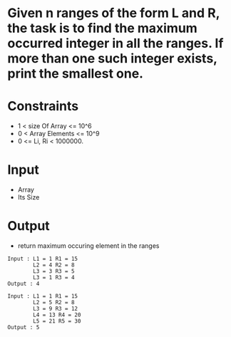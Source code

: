 # Given n ranges of the form L and R, the task is to find the maximum occurred integer in all the ranges. If more than one such integer exists, print the smallest one.

# Constraints

- 1 < size Of Array <= 10^6
- 0 < Array Elements <= 10^9
- 0 <= Li, Ri < 1000000.

# Input

- Array
- Its Size

# Output

- return maximum occuring element in the ranges

```
Input : L1 = 1 R1 = 15
        L2 = 4 R2 = 8
        L3 = 3 R3 = 5
        L3 = 1 R3 = 4
Output : 4

Input : L1 = 1 R1 = 15
        L2 = 5 R2 = 8
        L3 = 9 R3 = 12
        L4 = 13 R4 = 20
        L5 = 21 R5 = 30
Output : 5

```

